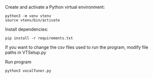Create and activate a Python virtual environment:
```
python3 -m venv vtenv
source vtenv/bin/activate
```

Install dependencies:
```
pip install -r requirements.txt
```

If you want to change the csv files used to run the program, modify file paths 
in VTSetup.py

Run program 
```
python3 vocalTuner.py 
```
